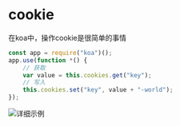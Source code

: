 # cookie

在koa中，操作cookie是很简单的事情

```javascript
const app = require("koa")();
app.use(function *() {
    // 获取
    var value = this.cookies.get("key");
    // 写入
    this.cookies.set("key", value + "-world");
});
```

![详细示例](../../koa-learning/cookie)